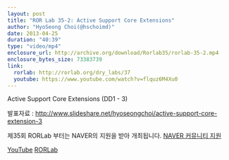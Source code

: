 ```yaml
---
layout: post
title: "ROR Lab 35-2: Active Support Core Extensions"
author: "HyoSeong Choi(@hschoimd)"
date: 2013-04-25
duration: "40:39"
type: "video/mp4"
enclosure_url: http://archive.org/download/Rorlab35/rorlab-35-2.mp4
enclosure_bytes_size: 73383739
link:
  rorlab: http://rorlab.org/dry_labs/37
  youtube: https://www.youtube.com/watch?v=flquz6M4Xu0
---
```


<p>Active Support Core Extensions (DD1 - 3)</p>

<p>발표자료 : <a href="http://www.slideshare.net/hyoseongchoi/active-support-core-extension-3">http://www.slideshare.net/hyoseongchoi/active-support-core-extension-3</a></p>

<p>제35회 RORLab 부터는 NAVER의 지원을 받아 개최됩니다. <a href="http://developer.naver.com/wiki/pages/Community">NAVER 커뮤니티 지원</a></p>

<div class="btn-group">
  <a class="btn btn-default btn-xs" href="{{ page.link.youtube }}">YouTube</a>
  <a class="btn btn-default btn-xs" href="{{ page.link.rorlab }}">RORLab</a>
</div>